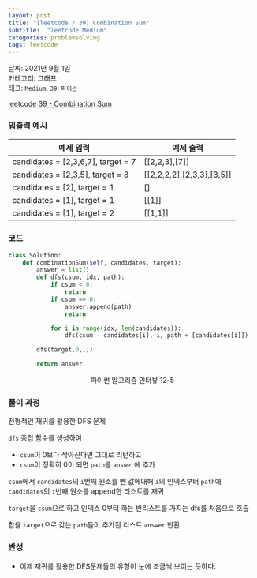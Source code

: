 ```yaml
---
layout: post
title: "[leetcode / 39] Combination Sum"
subtitle:  "leetcode Medium"
categories: problemsolving
tags: leetcode
---
```


날짜: 2021년 9월 1일  
카테고리: 그래프  
태그: `Medium`, `39`, `파이썬`  


[leetcode 39 -  Combination Sum](https://leetcode.com/problems/combination-sum/)

### 입출력 예시  

|예제 입력|예제 출력|
|---|---|
|candidates = [2,3,6,7], target = 7|[[2,2,3],[7]]|
|candidates = [2,3,5], target = 8|[[2,2,2,2],[2,3,3],[3,5]]|
|candidates = [2], target = 1|[]|
|candidates = [1], target = 1|[[1]]|
|candidates = [1], target = 2|[[1,1]]|  
  
### 코드
  
```python
class Solution:
    def combinationSum(self, candidates, target):
        answer = list()
        def dfs(csum, idx, path):
            if csum < 0:
                return
            if csum == 0:
                answer.append(path)
                return

            for i in range(idx, len(candidates)):
                dfs(csum - candidates[i], i, path + [candidates[i]])

        dfs(target,0,[])

        return answer
```
<center> 파이썬 알고리즘 인터뷰 12-5 </center>
  
### 풀이 과정  
  
전형적인 재귀를 활용한 DFS 문제  
  
`dfs` 중첩 함수를 생성하여  
- `csum`이 0보다 작아진다면 그대로 리턴하고  
- `csum`이 정확히 0이 되면 `path`를 `answer`에 추가  
  
`csum`에서 `candidates`의 `i`번째 원소를 뺀 값에대해 `i`의 인덱스부터 `path`에 `candidates`의 `i`번째 원소를 append한 리스트를 재귀  
  
`target`을 `csum`으로 하고 인덱스 0부터 하는 빈리스트를 가지는 dfs를 처음으로 호출  
  
합을 `target`으로 갖는 `path`들이 추가된 리스트 `answer` 반환  

### 반성
   
- 이제 재귀를 활용한 DFS문제들의 유형이 눈에 조금씩 보이는 듯하다.  